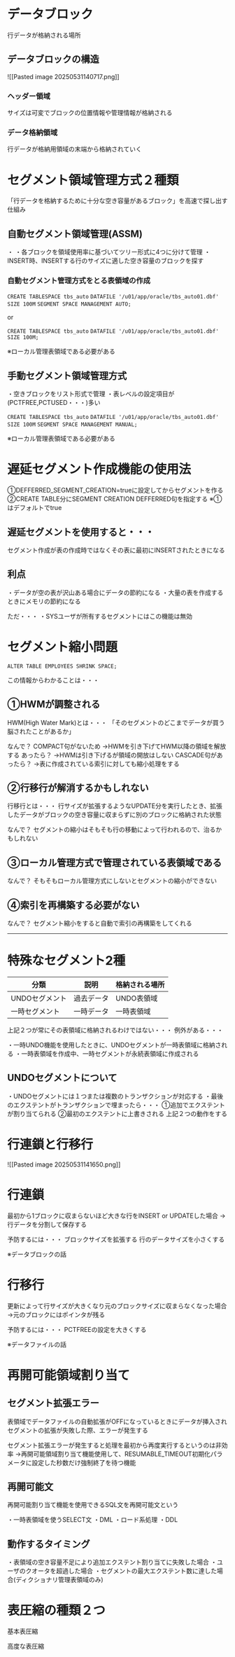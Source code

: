 # データブロック
行データが格納される場所
## データブロックの構造
![[Pasted image 20250531140717.png]]
### ヘッダー領域
サイズは可変でブロックの位置情報や管理情報が格納される
### データ格納領域
行データが格納用領域の末端から格納されていく
# セグメント領域管理方式２種類
「行データを格納するために十分な空き容量があるブロック」を高速で探し出す仕組み
## 自動セグメント領域管理(ASSM)
・
・各ブロックを領域使用率に基づいてツリー形式に4つに分けて管理
・INSERT時、INSERTする行のサイズに適した空き容量のブロックを探す
### 自動セグメント管理方式をとる表領域の作成

`CREATE TABLESPACE tbs_auto`
 `DATAFILE '/u01/app/oracle/tbs_auto01.dbf'`
 `SIZE 100M`
 `SEGMENT SPACE MANAGEMENT AUTO;`

or

`CREATE TABLESPACE tbs_auto`
 `DATAFILE '/u01/app/oracle/tbs_auto01.dbf'`
 `SIZE 100M;`

※ローカル管理表領域である必要がある
## 手動セグメント領域管理方式
・空きブロックをリスト形式で管理
・表レベルの設定項目が(PCTFREE,PCTUSED・・・)多い

`CREATE TABLESPACE tbs_auto`
 `DATAFILE '/u01/app/oracle/tbs_auto01.dbf'`
 `SIZE 100M`
 `SEGMENT SPACE MANAGEMENT MANUAL;`

※ローカル管理表領域である必要がある
# 遅延セグメント作成機能の使用法

①DEFFERRED_SEGMENT_CREATION=trueに設定してからセグメントを作る
②CREATE TABLE分にSEGMENT CREATION DEFFERRED句を指定する
※①はデフォルトでtrue

## 遅延セグメントを使用すると・・・
セグメント作成が表の作成時ではなくその表に最初にINSERTされたときになる
## 利点
・データが空の表が沢山ある場合にデータの節約になる
・大量の表を作成するときにメモリの節約になる

ただ・・・
・SYSユーザが所有するセグメントにはこの機能は無効
# セグメント縮小問題

`ALTER TABLE EMPLOYEES SHRINK SPACE;`

この情報からわかることは・・・

## ①HWMが調整される

HWM(High Water Mark)とは・・・
「そのセグメントのどこまでデータが買う脳されたことがあるか」

なんで？
COMPACT句がないため
→HWMを引き下げてHWM以降の領域を解放する
あったら？
→HWMは引き下げるが領域の開放はしない
CASCADE句があったら？
→表に作成されている索引に対しても縮小処理をする

## ②行移行が解消するかもしれない

行移行とは・・・
行サイズが拡張するようなUPDATE分を実行したとき、拡張したデータがブロックの空き容量に収まらずに別のブロックに格納された状態

なんで？
セグメントの縮小はそもそも行の移動によって行われるので、治るかもしれない

## ③ローカル管理方式で管理されている表領域である
なんで？
そもそもローカル管理方式にしないとセグメントの縮小ができない

## ④索引を再構築する必要がない
なんで？
セグメント縮小をすると自動で索引の再構築をしてくれる

---
# 特殊なセグメント2種

| 分類        | 説明    | 格納される場所 |
| --------- | ----- | ------- |
| UNDOセグメント | 過去データ | UNDO表領域 |
| 一時セグメント   | 一時データ | 一時表領域   |

上記２つが常にその表領域に格納されるわけではない・・・
例外がある・・・

・一時UNDO機能を使用したときに、UNDOセグメントが一時表領域に格納される
・一時表領域を作成中、一時セグメントが永続表領域に作成される

## UNDOセグメントについて

・UNDOセグメントには１つまたは複数のトランザクションが対応する
・最後のエクステントがトランザクションで埋まったら・・・
①追加でエクステントが割り当てられる
②最初のエクステントに上書きされる
上記２つの動作をする
# 行連鎖と行移行
![[Pasted image 20250531141650.png]]
# 行連鎖

最初から1ブロックに収まらないほど大きな行をINSERT or UPDATEした場合
→行データを分割して保存する

予防するには・・・
ブロックサイズを拡張する
行のデータサイズを小さくする

※データブロックの話
# 行移行

更新によって行サイズが大きくなり元のブロックサイズに収まらなくなった場合
→元のブロックにはポインタが残る

予防するには・・・
PCTFREEの設定を大きくする

※データファイルの話


# 再開可能領域割り当て
## セグメント拡張エラー
表領域でデータファイルの自動拡張がOFFになっているときにデータが挿入されセグメントの拡張が失敗した際、エラーが発生する

セグメント拡張エラーが発生すると処理を最初から再度実行するというのは非効率
→再開可能領域割り当て機能使用して、RESUMABLE_TIMEOUT初期化パラメータに設定した秒数だけ強制終了を待つ機能
## 再開可能文

再開可能割り当て機能を使用できるSQL文を再開可能文という

・一時表領域を使うSELECT文
・DML
・ロード系処理
・DDL
## 動作するタイミング

・表領域の空き容量不足により追加エクステント割り当てに失敗した場合
・ユーザのクオータを超過した場合
・セグメントの最大エクステント数に達した場合(ディクショナリ管理表領域のみ)



# 表圧縮の種類２つ

基本表圧縮

高度な表圧縮